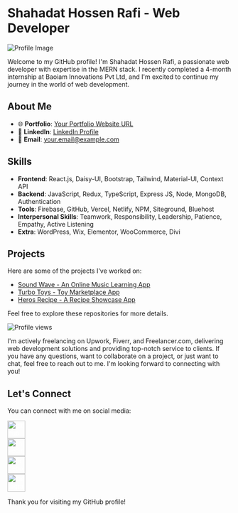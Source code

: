 # Shahadat Hossen Rafi - Web Developer

![Profile Image](https://scontent.fcgp3-2.fna.fbcdn.net/v/t39.30808-6/384798415_300253216096483_281536828158904582_n.jpg?stp=dst-jpg_p180x540&_nc_cat=109&ccb=1-7&_nc_sid=52f669&_nc_ohc=VXthrHpNcD8AX_3F_sI&_nc_ht=scontent.fcgp3-2.fna&oh=00_AfCUeoGrCOYDxplRjnJ46HNlhiN4HNcrLU33SH169kvJbw&oe=6522DDFA)

Welcome to my GitHub profile! I'm Shahadat Hossen Rafi, a passionate web developer with expertise in the MERN stack. I recently completed a 4-month internship at Baoiam Innovations Pvt Ltd, and I'm excited to continue my journey in the world of web development.

## About Me

- 🌐 **Portfolio**: [Your Portfolio Website URL](https://www.yourwebsite.com)
- 💼 **LinkedIn**: [LinkedIn Profile](https://www.linkedin.com/in/shahadatrafi/)
- 📧 **Email**: your.email@example.com


## Skills

- **Frontend**: React.js, Daisy-UI, Bootstrap, Tailwind, Material-UI, Context API
- **Backend**: JavaScript, Redux, TypeScript, Express JS, Node, MongoDB, Authentication
- **Tools**: Firebase, GitHub, Vercel, Netlify, NPM, Siteground, Bluehost
- **Interpersonal Skills**: Teamwork, Responsibility, Leadership, Patience, Empathy, Active Listening
- **Extra**: WordPress, Wix, Elementor, WooCommerce, Divi

## Projects

Here are some of the projects I've worked on:

- [Sound Wave - An Online Music Learning App](https://soundwave-e8dde.web.app/)
- [Turbo Toys - Toy Marketplace App](https://turbo-toys.web.app/)
- [Heros Recipe - A Recipe Showcase App](https://heros-recipe.web.app/)

Feel free to explore these repositories for more details.

![Profile views](https://gpvc.arturio.dev/shahadatrafi)  

I'm actively freelancing on Upwork, Fiverr, and Freelancer.com, delivering web development solutions and providing top-notch service to clients. If you have any questions, want to collaborate on a project, or just want to chat, feel free to reach out to me. I'm looking forward to connecting with you!

## Let's Connect

You can connect with me on social media:


[<img style="color:#fff;" src='https://cdn.jsdelivr.net/npm/simple-icons@3.0.1/icons/github.svg' alt='github' height='40'>](https://github.com/shahadatrafi)  
[<img style="color:#fff;" src='https://cdn.jsdelivr.net/npm/simple-icons@3.0.1/icons/linkedin.svg' alt='linkedin' height='40'>](https://www.linkedin.com/in/https://www.linkedin.com/in/shahadatrafi//)  
[<img style="color:#fff;" src='https://cdn.jsdelivr.net/npm/simple-icons@3.0.1/icons/facebook.svg' alt='facebook' height='40'>](https://www.facebook.com/https://www.facebook.com/ShahadatRafi0)  
[<img style="color:#fff;" src='https://cdn.jsdelivr.net/npm/simple-icons@3.0.1/icons/instagram.svg' alt='instagram' height='40'>](https://www.instagram.com/shahadatrafi0/)  



Thank you for visiting my GitHub profile!
